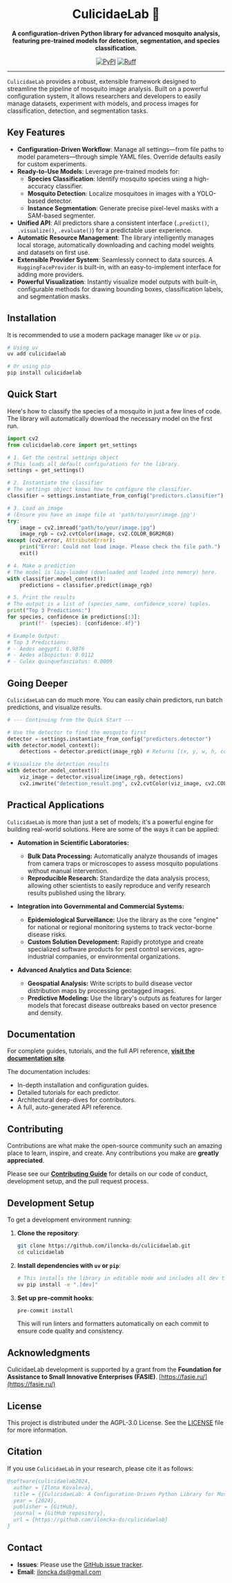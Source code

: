 <div align="center">

# CulicidaeLab 🦟

**A configuration-driven Python library for advanced mosquito analysis, featuring pre-trained models for detection, segmentation, and species classification.**

</div>

<p align="center">
  <a href="https://pypi.org/project/culicidaelab/"><img alt="PyPI" src="https://img.shields.io/pypi/v/culicidaelab?color=blue"></a>

  <a href="#">
  <a href="https://github.com/astral-sh/ruff"><img src="https://img.shields.io/endpoint?url=https://raw.githubusercontent.com/astral-sh/ruff/main/assets/badge/v2.json" alt="Ruff" /></a>
</p>

---

`CulicidaeLab` provides a robust, extensible framework designed to streamline the pipeline of mosquito image analysis. Built on a powerful configuration system, it allows researchers and developers to easily manage datasets, experiment with models, and process images for classification, detection, and segmentation tasks.

## Key Features

- **Configuration-Driven Workflow**: Manage all settings—from file paths to model parameters—through simple YAML files. Override defaults easily for custom experiments.
- **Ready-to-Use Models**: Leverage pre-trained models for:
    - **Species Classification**: Identify mosquito species using a high-accuracy classifier.
    - **Mosquito Detection**: Localize mosquitoes in images with a YOLO-based detector.
    - **Instance Segmentation**: Generate precise pixel-level masks with a SAM-based segmenter.
- **Unified API**: All predictors share a consistent interface (`.predict()`, `.visualize()`, `.evaluate()`) for a predictable user experience.
- **Automatic Resource Management**: The library intelligently manages local storage, automatically downloading and caching model weights and datasets on first use.
- **Extensible Provider System**: Seamlessly connect to data sources. A `HuggingFaceProvider` is built-in, with an easy-to-implement interface for adding more providers.
- **Powerful Visualization**: Instantly visualize model outputs with built-in, configurable methods for drawing bounding boxes, classification labels, and segmentation masks.

## Installation

It is recommended to use a modern package manager like `uv` or `pip`.

```bash
# Using uv
uv add culicidaelab

# Or using pip
pip install culicidaelab
```

## Quick Start

Here's how to classify the species of a mosquito in just a few lines of code. The library will automatically download the necessary model on the first run.

```python
import cv2
from culicidaelab.core import get_settings

# 1. Get the central settings object
# This loads all default configurations for the library.
settings = get_settings()

# 2. Instantiate the classifier
# The settings object knows how to configure the classifier.
classifier = settings.instantiate_from_config("predictors.classifier")

# 3. Load an image
# (Ensure you have an image file at 'path/to/your/image.jpg')
try:
    image = cv2.imread("path/to/your/image.jpg")
    image_rgb = cv2.cvtColor(image, cv2.COLOR_BGR2RGB)
except (cv2.error, AttributeError):
    print("Error: Could not load image. Please check the file path.")
    exit()

# 4. Make a prediction
# The model is lazy-loaded (downloaded and loaded into memory) here.
with classifier.model_context():
    predictions = classifier.predict(image_rgb)

# 5. Print the results
# The output is a list of (species_name, confidence_score) tuples.
print("Top 3 Predictions:")
for species, confidence in predictions[:3]:
    print(f"- {species}: {confidence:.4f}")

# Example Output:
# Top 3 Predictions:
# - Aedes aegypti: 0.9876
# - Aedes albopictus: 0.0112
# - Culex quinquefasciatus: 0.0009
```

## Going Deeper

`CulicidaeLab` can do much more. You can easily chain predictors, run batch predictions, and visualize results.

```python
# --- Continuing from the Quick Start ---

# Use the detector to find the mosquito first
detector = settings.instantiate_from_config("predictors.detector")
with detector.model_context():
    detections = detector.predict(image_rgb) # Returns [(x, y, w, h, conf)]

# Visualize the detection results
with detector.model_context():
    viz_image = detector.visualize(image_rgb, detections)
    cv2.imwrite("detection_result.png", cv2.cvtColor(viz_image, cv2.COLOR_RGB2BGR))
```

## Practical Applications

`CulicidaeLab` is more than just a set of models; it's a powerful engine for building real-world solutions. Here are some of the ways it can be applied:

-   **Automation in Scientific Laboratories:**
    -   **Bulk Data Processing:** Automatically analyze thousands of images from camera traps or microscopes to assess mosquito populations without manual intervention.
    -   **Reproducible Research:** Standardize the data analysis process, allowing other scientists to easily reproduce and verify research results published using the library.

-   **Integration into Governmental and Commercial Systems:**
    -   **Epidemiological Surveillance:** Use the library as the core "engine" for national or regional monitoring systems to track vector-borne disease risks.
    -   **Custom Solution Development:** Rapidly prototype and create specialized software products for pest control services, agro-industrial companies, or environmental organizations.

-   **Advanced Analytics and Data Science:**
    -   **Geospatial Analysis:** Write scripts to build disease vector distribution maps by processing geotagged images.
    -   **Predictive Modeling:** Use the library's outputs as features for larger models that forecast disease outbreaks based on vector presence and density.

## Documentation

For complete guides, tutorials, and the full API reference, **[visit the documentation site](https://iloncka-ds.github.io/culicidaelab/)**.

The documentation includes:
- In-depth installation and configuration guides.
- Detailed tutorials for each predictor.
- Architectural deep-dives for contributors.
- A full, auto-generated API reference.

## Contributing

Contributions are what make the open-source community such an amazing place to learn, inspire, and create. Any contributions you make are **greatly appreciated**.

Please see our **[Contributing Guide](https://github.com/iloncka-ds/culicidaelab/blob/main/CONTRIBUTING.md)** for details on our code of conduct, development setup, and the pull request process.

## Development Setup

To get a development environment running:

1.  **Clone the repository**:
    ```bash
    git clone https://github.com/iloncka-ds/culicidaelab.git
    cd culicidaelab
    ```

2.  **Install dependencies with `uv` or `pip`**:
    ```bash
    # This installs the library in editable mode and includes all dev tools
    uv pip install -e ".[dev]"
    ```

3.  **Set up pre-commit hooks**:
    ```bash
    pre-commit install
    ```
    This will run linters and formatters automatically on each commit to ensure code quality and consistency.

## Acknowledgments

CulicidaeLab development is  supported by a grant from the **Foundation for Assistance to Small Innovative Enterprises (FASIE)**.
[https://fasie.ru/](https://fasie.ru/)

## License

This project is distributed under the  AGPL-3.0 License. See the [LICENSE](https://github.com/iloncka-ds/culicidaelab/blob/main/LICENSE) file for more information.

## Citation

If you use `CulicidaeLab` in your research, please cite it as follows:

```bibtex
@software{culicidaelab2024,
  author = {Ilona Kovaleva},
  title = {{CulicidaeLab: A Configuration-Driven Python Library for Mosquito Analysis}},
  year = {2024},
  publisher = {GitHub},
  journal = {GitHub repository},
  url = {https://github.com/iloncka-ds/culicidaelab}
}
```

## Contact

- **Issues**: Please use the [GitHub issue tracker](https://github.com/iloncka-ds/culicidaelab/issues).
- **Email**: [iloncka.ds@gmail.com](mailto:iloncka.ds@gmail.com)
